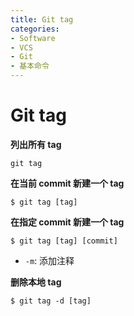 ```yaml
---
title: Git tag
categories:
- Software
- VCS
- Git
- 基本命令
---
```

# Git tag

**列出所有 tag**

```shell
git tag
```

**在当前 commit 新建一个 tag**

```shell
$ git tag [tag]
```

**在指定 commit 新建一个 tag**

```shell
$ git tag [tag] [commit]
```

- `-m`: 添加注释

**删除本地 tag**

```shell
$ git tag -d [tag]
```
